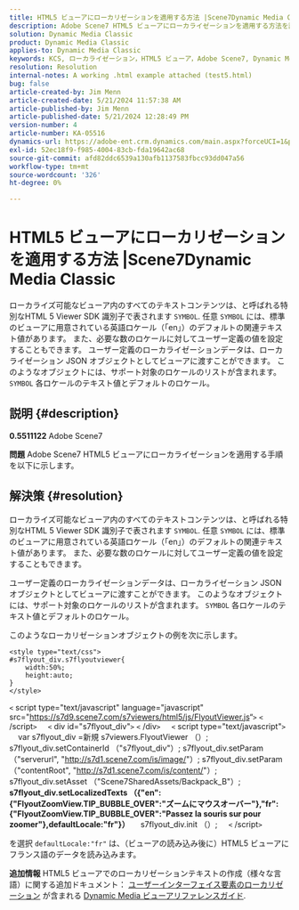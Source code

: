 ```yaml
---
title: HTML5 ビューアにローカリゼーションを適用する方法 |Scene7Dynamic Media Classic
description: Adobe Scene7 HTML5 ビューアにローカライゼーションを適用する方法を説明します。
solution: Dynamic Media Classic
product: Dynamic Media Classic
applies-to: Dynamic Media Classic
keywords: KCS, ローカライゼーション，HTML5 ビューア，Adobe Scene7, Dynamic Media Classic，方法
resolution: Resolution
internal-notes: A working .html example attached (test5.html)
bug: false
article-created-by: Jim Menn
article-created-date: 5/21/2024 11:57:38 AM
article-published-by: Jim Menn
article-published-date: 5/21/2024 12:28:49 PM
version-number: 4
article-number: KA-05516
dynamics-url: https://adobe-ent.crm.dynamics.com/main.aspx?forceUCI=1&pagetype=entityrecord&etn=knowledgearticle&id=7ced8f4f-6917-ef11-9f8a-6045bd006268
exl-id: 52ec18f9-f985-4004-83cb-fda19642ac68
source-git-commit: afd82ddc6539a130afb1137583fbcc93dd047a56
workflow-type: tm+mt
source-wordcount: '326'
ht-degree: 0%

---
```


# HTML5 ビューアにローカリゼーションを適用する方法 |Scene7Dynamic Media Classic


ローカライズ可能なビューア内のすべてのテキストコンテンツは、と呼ばれる特別なHTML 5 Viewer SDK 識別子で表されます `SYMBOL`. 任意 `SYMBOL` には、標準のビューアに用意されている英語ロケール（「en」）のデフォルトの関連テキスト値があります。 また、必要な数のロケールに対してユーザー定義の値を設定することもできます。 ユーザー定義のローカライゼーションデータは、ローカライゼーション JSON オブジェクトとしてビューアに渡すことができます。 このようなオブジェクトには、サポート対象のロケールのリストが含まれます。 `SYMBOL` 各ロケールのテキスト値とデフォルトのロケール。

## 説明 {#description}


<b>0.5511122</b>
Adobe Scene7

<b>問題</b>
Adobe Scene7 HTML5 ビューアにローカライゼーションを適用する手順を以下に示します。




## 解決策 {#resolution}


ローカライズ可能なビューア内のすべてのテキストコンテンツは、と呼ばれる特別なHTML 5 Viewer SDK 識別子で表されます `SYMBOL`.
任意 `SYMBOL` には、標準のビューアに用意されている英語ロケール（「en」）のデフォルトの関連テキスト値があります。 また、必要な数のロケールに対してユーザー定義の値を設定することもできます。

ユーザー定義のローカライゼーションデータは、ローカライゼーション JSON オブジェクトとしてビューアに渡すことができます。
このようなオブジェクトには、サポート対象のロケールのリストが含まれます。 `SYMBOL` 各ロケールのテキスト値とデフォルトのロケール。

このようなローカリゼーションオブジェクトの例を次に示します。


```
<style type="text/css">
#s7flyout_div.s7flyoutviewer{
    width:50%;
    height:auto;
}
</style>
```


`<` script type=&quot;text/javascript&quot; language=&quot;javascript&quot; src=&quot;<u style="text-decoration:underline">https://s7d9.scene7.com/s7viewers/html5/js/FlyoutViewer.js</u>“`>` `<` /script`>`
    `<` div id=&quot;s7flyout_div&quot;`>` `<` /div`>`
    `<` script type=&quot;text/javascript&quot;`>`
    var s7flyout_div =新規 s7viewers.FlyoutViewer （）; s7flyout_div.setContainerId （&quot;s7flyout_div&quot;）; s7flyout_div.setParam （&quot;serverurl&quot;, &quot;<u style="text-decoration:underline">http://s7d1.scene7.com/is/image/</u>&quot;）; s7flyout_div.setParam （&quot;contentRoot&quot;, &quot;<u style="text-decoration:underline">http://s7d1.scene7.com/is/content/</u>&quot;）; s7flyout_div.setAsset （&quot;Scene7SharedAssets/Backpack_B&quot;）;
    <b>s7flyout_div.setLocalizedTexts （{&quot;en&quot;:{&quot;FlyoutZoomView.TIP_BUBBLE_OVER&quot;:&quot;ズームにマウスオーバー&quot;},&quot;fr&quot;:{&quot;FlyoutZoomView.TIP_BUBBLE_OVER&quot;:&quot;Passez la souris sur pour zoomer&quot;},defaultLocale:&quot;fr&quot;}）</b>
    s7flyout_div.init （）;
    `<` /script`>`

を選択 `defaultLocale:"fr"` は、（ビューアの読み込み後に）HTML5 ビューアにフランス語のデータを読み込みます。<br>


<b>追加情報</b>
HTML5 ビューアでのローカリゼーションテキストの作成（様々な言語）に関する追加ドキュメント： [ユーザーインターフェイス要素のローカリゼーション](https://experienceleague.adobe.com/en/docs/dynamic-media-developer-resources/library/viewers-aem-assets-dmc/flyout/c-html5-flyout-viewer-20-localization) が含まれる [Dynamic Media ビューアリファレンスガイド](https://experienceleague.adobe.com/en/docs/dynamic-media-developer-resources/library/homeviewers).
